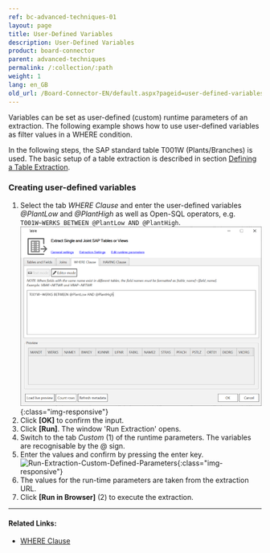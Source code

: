 ```yaml
---
ref: bc-advanced-techniques-01
layout: page
title: User-Defined Variables
description: User-Defined Variables
product: board-connector
parent: advanced-techniques
permalink: /:collection/:path
weight: 1
lang: en_GB
old_url: /Board-Connector-EN/default.aspx?pageid=user-defined-variables
---
```


Variables can be set as user-defined (custom) runtime parameters of an extraction.
The following example shows how to use user-defined variables as filter values in a WHERE condition.

In the following steps, the SAP standard table T001W (Plants/Branches) is used. The basic setup of a table extraction is described in section [Defining a Table Extraction](../getting-started/define-a-table-extraction).

### Creating user-defined variables

1. Select the tab *WHERE Clause* and enter the user-defined variables *@PlantLow* and *@PlantHigh* as well as Open-SQL operators, e.g. `T001W~WERKS BETWEEN @PlantLow AND @PlantHigh`.
![Extraction-User-Variables](/img/content/Extraction-User-Variables.png){:class="img-responsive"}
2. Click **[OK]** to confirm the input.
3. Click **[Run]**. The window 'Run Extraction' opens.
4. Switch to the tab *Custom* (1) of the runtime parameters. The variables are recognisable by the @ sign.
5. Enter the values and confirm by pressing the enter key.
![Run-Extraction-Custom-Defined-Parameters](/img/content/board/Run-Extraction-Custom-Defined-Parameters.png){:class="img-responsive"}
6. The values for the run-time parameters are taken from the extraction URL.
7. Click **[Run in Browser]** (2) to execute the extraction.

****
#### Related Links:
- [WHERE Clause](../table/where-clause)
